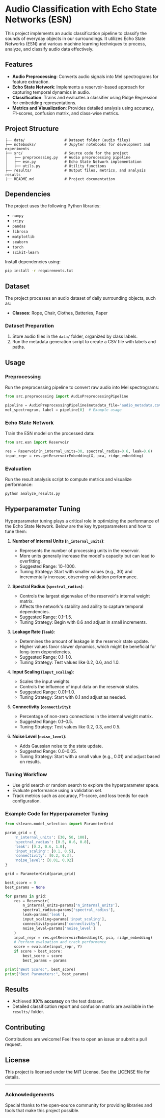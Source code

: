 # Audio Classification with Echo State Networks (ESN)

This project implements an audio classification pipeline to classify the sounds of everyday objects in our surroundings. It utilizes Echo State Networks (ESN) and various machine learning techniques to process, analyze, and classify audio data effectively.

## Features
- **Audio Preprocessing**: Converts audio signals into Mel spectrograms for feature extraction.
- **Echo State Network**: Implements a reservoir-based approach for capturing temporal dynamics in audio.
- **Classification**: Trains and evaluates a classifier using Ridge Regression for embedding representations.
- **Metrics and Visualization**: Provides detailed analysis using accuracy, F1-scores, confusion matrix, and class-wise metrics.

## Project Structure
```
├── data/                  # Dataset folder (audio files)
├── notebooks/             # Jupyter notebooks for development and experiments
├── src/                   # Source code for the project
│   ├── preprocessing.py   # Audio preprocessing pipeline
│   ├── esn.py             # Echo State Network implementation
│   ├── utils.py           # Utility functions
├── results/               # Output files, metrics, and analysis results
├── README.md              # Project documentation
```

## Dependencies
The project uses the following Python libraries:
- `numpy`
- `scipy`
- `pandas`
- `librosa`
- `matplotlib`
- `seaborn`
- `torch`
- `scikit-learn`

Install dependencies using:
```bash
pip install -r requirements.txt
```

## Dataset
The project processes an audio dataset of daily surrounding objects, such as:
- **Classes**: Rope, Chair, Clothes, Batteries, Paper

### Dataset Preparation
1. Store audio files in the `data/` folder, organized by class labels.
2. Run the metadata generation script to create a CSV file with labels and paths.

## Usage
### Preprocessing
Run the preprocessing pipeline to convert raw audio into Mel spectrograms:
```python
from src.preprocessing import AudioPreprocessingPipeline

pipeline = AudioPreprocessingPipeline(metadata_file='audio_metadata.csv', audio_dir='data/')
mel_spectrogram, label = pipeline[0]  # Example usage
```

### Echo State Network
Train the ESN model on the processed data:
```python
from src.esn import Reservoir

res = Reservoir(n_internal_units=30, spectral_radius=0.6, leak=0.6)
input_repr = res.getReservoirEmbedding(X, pca, ridge_embedding)
```

### Evaluation
Run the result analysis script to compute metrics and visualize performance:
```python
python analyze_results.py
```

## Hyperparameter Tuning
Hyperparameter tuning plays a critical role in optimizing the performance of the Echo State Network. Below are the key hyperparameters and how to tune them:

1. **Number of Internal Units (`n_internal_units`)**:
   - Represents the number of processing units in the reservoir.
   - More units generally increase the model's capacity but can lead to overfitting.
   - Suggested Range: 10–1000.
   - Tuning Strategy: Start with smaller values (e.g., 30) and incrementally increase, observing validation performance.

2. **Spectral Radius (`spectral_radius`)**:
   - Controls the largest eigenvalue of the reservoir's internal weight matrix.
   - Affects the network's stability and ability to capture temporal dependencies.
   - Suggested Range: 0.1–1.5.
   - Tuning Strategy: Begin with 0.6 and adjust in small increments.

3. **Leakage Rate (`leak`)**:
   - Determines the amount of leakage in the reservoir state update.
   - Higher values favor slower dynamics, which might be beneficial for long-term dependencies.
   - Suggested Range: 0.1–1.0.
   - Tuning Strategy: Test values like 0.2, 0.6, and 1.0.

4. **Input Scaling (`input_scaling`)**:
   - Scales the input weights.
   - Controls the influence of input data on the reservoir states.
   - Suggested Range: 0.01–1.0.
   - Tuning Strategy: Start with 0.1 and adjust as needed.

5. **Connectivity (`connectivity`)**:
   - Percentage of non-zero connections in the internal weight matrix.
   - Suggested Range: 0.1–0.5.
   - Tuning Strategy: Test values like 0.2, 0.3, and 0.5.

6. **Noise Level (`noise_level`)**:
   - Adds Gaussian noise to the state update.
   - Suggested Range: 0.0–0.05.
   - Tuning Strategy: Start with a small value (e.g., 0.01) and adjust based on results.

### Tuning Workflow
- Use grid search or random search to explore the hyperparameter space.
- Evaluate performance using a validation set.
- Track metrics such as accuracy, F1-score, and loss trends for each configuration.

### Example Code for Hyperparameter Tuning
```python
from sklearn.model_selection import ParameterGrid

param_grid = {
    'n_internal_units': [30, 50, 100],
    'spectral_radius': [0.5, 0.6, 0.8],
    'leak': [0.2, 0.6, 1.0],
    'input_scaling': [0.1, 0.5],
    'connectivity': [0.2, 0.3],
    'noise_level': [0.01, 0.02]
}

grid = ParameterGrid(param_grid)

best_score = 0
best_params = None

for params in grid:
    res = Reservoir(
        n_internal_units=params['n_internal_units'],
        spectral_radius=params['spectral_radius'],
        leak=params['leak'],
        input_scaling=params['input_scaling'],
        connectivity=params['connectivity'],
        noise_level=params['noise_level']
    )
    input_repr = res.getReservoirEmbedding(X, pca, ridge_embedding)
    # Perform evaluation and track performance
    score = evaluate(input_repr, Y)
    if score > best_score:
        best_score = score
        best_params = params

print("Best Score:", best_score)
print("Best Parameters:", best_params)
```

## Results
- Achieved **XX% accuracy** on the test dataset.
- Detailed classification report and confusion matrix are available in the `results/` folder.

## Contributing
Contributions are welcome! Feel free to open an issue or submit a pull request.

## License
This project is licensed under the MIT License. See the LICENSE file for details.

---

### Acknowledgements
Special thanks to the open-source community for providing libraries and tools that make this project possible.
